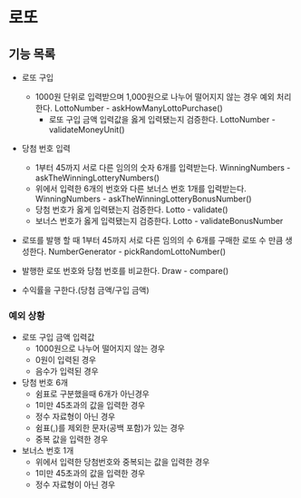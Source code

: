 # 로또

## 기능 목록

- 로또 구입
  - 1000원 단위로 입력받으며 1,000원으로 나누어 떨어지지 않는 경우 예외 처리한다. LottoNumber - askHowManyLottoPurchase()
    - 로또 구입 금액 입력값을 옳게 입력됐는지 검증한다. LottoNumber - validateMoneyUnit()
- 당첨 번호 입력
  - 1부터 45까지 서로 다른 임의의 숫자 6개를 입력받는다. WinningNumbers - askTheWinningLotteryNumbers()
  - 위에서 입력한 6개의 번호와 다른 보너스 번호 1개를 입력받는다. WinningNumbers - askTheWinningLotteryBonusNumber()
  - 당첨 번호가 옳게 입력됐는지 검증한다. Lotto - validate()
  - 보너스 번호가 옳게 입력됐는지 검증한다. Lotto - validateBonusNumber

- 로또를 발행 할 때 1부터 45까지 서로 다른 임의의 수 6개를 구매한 로또 수 만큼 생성한다. NumberGenerator - pickRandomLottoNumber()
- 발행한 로또 번호와 당첨 번호를 비교한다. Draw - compare()
- 수익률을 구한다.(당첨 금액/구입 금액)


### 예외 상황
- 로또 구입 금액 입력값
  - 1000원으로 나누어 떨어지지 않는 경우
  - 0원이 입력된 경우
  - 음수가 입력된 경우
- 당첨 번호 6개
  - 쉼표로 구분했을때 6개가 아닌경우
  - 1미만 45초과의 값을 입력한 경우
  - 정수 자료형이 아닌 경우
  - 쉼표(,)를 제외한 문자(공백 포함)가 있는 경우 
  - 중복 값을 입력한 경우
- 보너스 번호 1개
  - 위에서 입력한 당첨번호와 중복되는 값을 입력한 경우
  - 1미만 45초과의 값을 입력한 경우
  - 정수 자료형이 아닌 경우